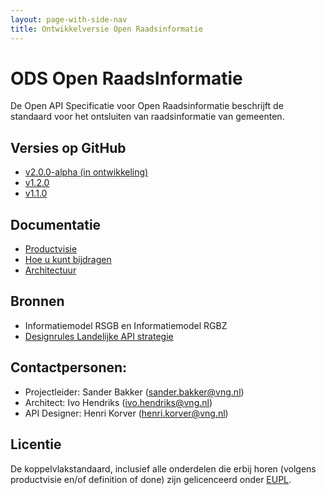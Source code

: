 ```yaml
---
layout: page-with-side-nav
title: Ontwikkelversie Open Raadsinformatie
---
```



# ODS Open RaadsInformatie 

De Open API Specificatie voor Open Raadsinformatie beschrijft de standaard voor het ontsluiten van raadsinformatie van gemeenten.

## Versies op GitHub
* [v2.0.0-alpha (in ontwikkeling)](https://github.com/VNG-Realisatie/ODS-Open-Raadsinformatie)
* [v1.2.0](https://github.com/VNG-Realisatie/ODS-Open-Raadsinformatie/blob/refs/tags/v1.2.0/specificatie/README.md)
* [v1.1.0](https://github.com/VNG-Realisatie/ODS-Open-Raadsinformatie/blob/v1.1.0/specificatie/README.md)


## Documentatie
* [Productvisie](./Productvisie.md)
* [Hoe u kunt bijdragen](https://github.com/VNG-Realisatie/ODS-Open-Raadsinformatie/issues)
* [Architectuur](./Architectuur.md) 

## Bronnen
* Informatiemodel RSGB en Informatiemodel RGBZ
* [Designrules Landelijke API strategie](https://geonovum.github.io/KP-APIs/API-strategie-algemeen/)

## Contactpersonen:
* Projectleider: Sander Bakker (sander.bakker@vng.nl)
* Architect: Ivo Hendriks (ivo.hendriks@vng.nl)
* API Designer: Henri Korver (henri.korver@vng.nl)

## Licentie
De koppelvlakstandaard, inclusief alle onderdelen die erbij horen (volgens productvisie en/of definition of done) zijn gelicenceerd onder [EUPL](https://eupl.eu/1.2/nl/).
